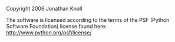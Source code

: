 Copyright 2006 Jonathan Knoll

The software is licensed according to the terms of the PSF (Python Software Foundation) license found here: http://www.python.org/psf/license/